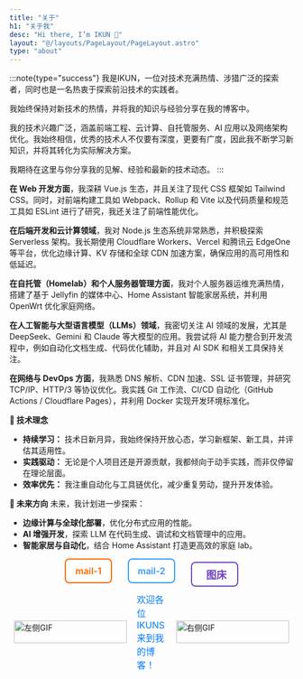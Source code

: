 ```yaml
---
title: "关于"
h1: "关于我"
desc: "Hi there, I’m IKUN 👋"
layout: "@/layouts/PageLayout/PageLayout.astro"
type: "about"
---
```


:::note{type="success"}
我是IKUN，一位对技术充满热情、涉猎广泛的探索者，同时也是一名热衷于探索前沿技术的实践者。

我始终保持对新技术的热情，并将我的知识与经验分享在我的博客中。

我的技术兴趣广泛，涵盖前端工程、云计算、自托管服务、AI 应用以及网络架构优化。我始终相信，优秀的技术人不仅要有深度，更要有广度，因此我不断学习新知识，并将其转化为实际解决方案。

我期待在这里与你分享我的见解、经验和最新的技术动态。
:::


**在 Web 开发方面**，我深耕 Vue.js 生态，并且关注了现代 CSS 框架如 Tailwind CSS。同时，对前端构建工具如 Webpack、Rollup 和 Vite 以及代码质量和规范工具如 ESLint 进行了研究，我还关注了前端性能优化。

**在后端开发和云计算领域**，我对 Node.js 生态系统非常熟悉，并积极探索 Serverless 架构。我长期使用 Cloudflare Workers、Vercel 和腾讯云 EdgeOne 等平台，优化边缘计算、KV 存储和全球 CDN 加速方案，确保应用的高可用性和低延迟。

**在自托管（Homelab）和个人服务器管理方面**，我对个人服务器运维充满热情，搭建了基于 Jellyfin 的媒体中心、Home Assistant 智能家居系统，并利用 OpenWrt 优化家庭网络。

**在人工智能与大型语言模型（LLMs）领域**，我密切关注 AI 领域的发展，尤其是 DeepSeek、Gemini 和 Claude 等大模型的应用。我尝试将 AI 能力整合到开发流程中，例如自动化文档生成、代码优化辅助，并且对 AI SDK 和相关工具保持关注。

**在网络与 DevOps 方面**，我熟悉 DNS 解析、CDN 加速、SSL 证书管理，并研究 TCP/IP、HTTP/3 等协议优化。我实践 Git 工作流、CI/CD 自动化（GitHub Actions / Cloudflare Pages），并利用 Docker 实现开发环境标准化。

**🚀 技术理念**

- **持续学习：** 技术日新月异，我始终保持开放心态，学习新框架、新工具，并评估其适用性。
- **实践驱动：** 无论是个人项目还是开源贡献，我都倾向于动手实践，而非仅停留在理论层面。
- **效率优先：** 我注重自动化与工具链优化，减少重复劳动，提升开发体验。

**🎯 未来方向**
未来，我计划进一步探索：

- **边缘计算与全球化部署**，优化分布式应用的性能。
- **AI 增强开发**，探索 LLM 在代码生成、调试和文档管理中的应用。
- **智能家居与自动化**，结合 Home Assistant 打造更高效的家庭 lab。

<!-- 引入 Font Awesome 图标库 -->   
<link rel="stylesheet" href="https://cdnjs.cloudflare.com/ajax/libs/font-awesome/6.5.0/css/all.min.css">

<style>
  body {
  .welcome-container {
    display: flex; /* 改为Flex布局 */
    align-items: center; /* 垂直居中 */
    justify-content: center; /* 水平居中 */
    margin-top: 10px;
  }

  .welcome-gif {
    width: 200px;
    height: 40px;
    object-fit: contain;
    margin: 8px;
  }

  .welcome-text {
    font-size: 16px;
    color: #007bff;
    margin: 0 10px;
  }

  /* 新增三个图标/文字按钮的样式 */
  .top-icons {
    text-align: center;
    margin-bottom: 10px;
  }

  .top-icons a {
    margin: 0 12px;
    color: #444;
    font-size: 16px;        /* 字体大小适中 */
    text-decoration: none;
    transition: transform 0.3s, color 0.3s;
    display: inline-flex;
    align-items: center;
    justify-content: center;
    width: 80px;            /* 宽度变大，适合文字 */
    height: 40px;
    border: 2px solid #ccc;
    border-radius: 8px;
    background-color: white;
    font-weight: 600;
    user-select: none;
  }

  .top-icons a:hover {
    transform: scale(1.1);
  }

  /* 文字链接颜色区分 */
  .top-icons a.tempmail {
    color: #ff6600;
    border-color: #ff6600;
  }

  .top-icons a.tempmail:hover {
    color: white;
    background-color: #ff6600;
  }

  .top-icons a.tempmail2 {
    color: #3399ff;
    border-color: #3399ff;
  }

  .top-icons a.tempmail2:hover {
    color: white;
    background-color: #3399ff;
  }

  /* 图床图标+文字 */
  .top-icons a.imgsite {
    color: #6f42c1;
    border-color: #6f42c1;
    font-size: 18px;
    font-weight: 600;
  }

  .top-icons a.imgsite:hover {
    color: white;
    background-color: #6f42c1;
  }

  .top-icons a.imgsite i {
    margin-right: 6px;
  }

  /* 原有社交图标样式 */
  .social-icons {
    text-align: center;
    margin-top: 10px;
  }

  .social-icons a {
    margin: 0 12px;
    color: #444;
    font-size: 28px;
    text-decoration: none;
    transition: transform 0.3s, color 0.3s;
  }

  .social-icons a:hover {
    transform: scale(1.2);
  }

  .social-icons a.twitter:hover {
    color: #1da1f2;
  }

  .social-icons a.facebook:hover {
    color: #3b5998;
  }

  .social-icons a.email:hover {
    color: #d44638;
  }
</style>

<!-- 新增的两个文字邮箱服务和一个图床（图标+文字） -->
<div class="top-icons">
  <a href="https://mail1.8888.vvvv.ee/" class="tempmail" target="_blank" title="临时邮箱1">
    mail-1
  </a>
  <a href="https://mail.8888.vvvv.ee/" class="tempmail2" target="_blank" title="临时邮箱2">
    mail-2
  </a>
  <a href="https://img.8888.vvvv.ee/" class="imgsite" target="_blank" title="图床网站">
    <i class="fas fa-image"></i> 图床
  </a>
</div>

<!-- 修改后的欢迎区域 -->
<div class="welcome-container">
  <!-- 左侧新添加的GIF -->
  <img src="https://img.8888.vvvv.ee/file/图片/1750089446952.gif" alt="左侧GIF" class="welcome-gif" />
  
  <!-- 文本区域 -->
  <div class="welcome-text">欢迎各位IKUNS来到我的博客！</div>
  
  <!-- 原有的GIF -->
  <img src="https://img.8888.vvvv.ee/file/图片/1750064706928.gif" alt="右侧GIF" class="welcome-gif" />
</div>

<!-- Twitter, Facebook, Gmail 放在欢迎区域下面 -->
<div class="social-icons">
  <a href="https://twitter.com/ikun202491" class="twitter" target="_blank" title="Twitter">
    <i class="fab fa-twitter"></i>
  </a>
  <a href="https://facebook.com/profile.php?id=61552671213764" class="facebook" target="_blank" title="Facebook">
    <i class="fab fa-facebook"></i>
  </a>
  <a href="mailto:admin@ikun.x10.bz" class="email" title="发送邮件">
    <i class="fas fa-envelope"></i>
    <script defer src="https://hananalytics-2qg.pages.dev/tracker.min.js" data-website-id="IKUN"></script>
  </a>
</div>

